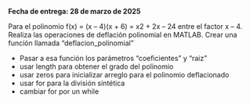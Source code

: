 **Fecha de entrega: 28 de marzo de 2025**

Para el polinomio f(x) = (x – 4)(x + 6) = x2 + 2x – 24 entre el factor x – 4. Realiza las operaciones de deflación polinomial en MATLAB.
Crear una función llamada “deflacion_polinomial”
- Pasar a esa función los parámetros “coeficientes” y “raiz”
- usar length para obtener el grado del polinomio
- usar zeros para inicializar arreglo para el polinomio deflacionado
- usar for para la división sintética
- cambiar for por un while
